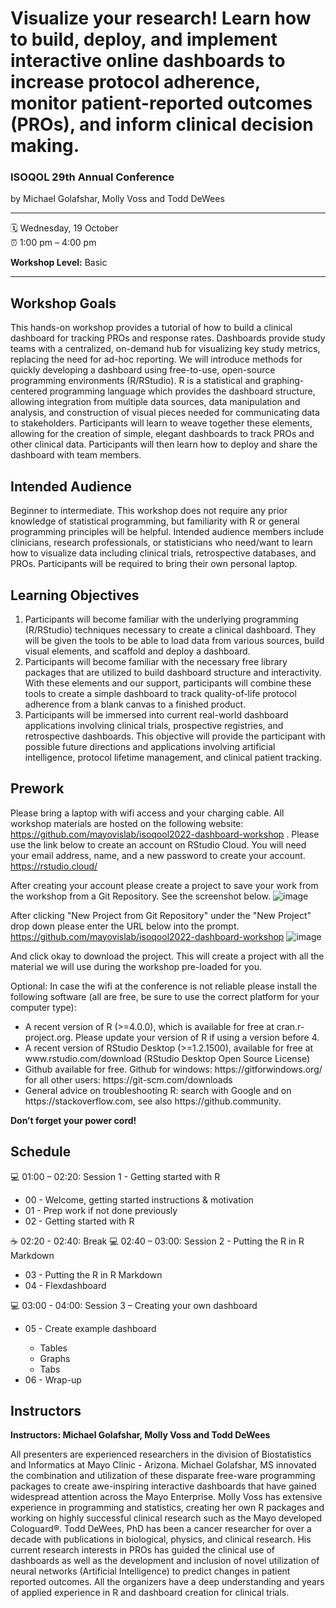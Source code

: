 Visualize your research! Learn how to build, deploy, and implement interactive online dashboards to increase protocol adherence, monitor patient-reported outcomes (PROs), and inform clinical decision making.
================

### ISOQOL 29th Annual Conference

by Michael Golafshar, Molly Voss and Todd DeWees

-----

:spiral_calendar: Wednesday, 19 October  
:alarm_clock:     1:00 pm – 4:00 pm  

__Workshop Level:__ Basic  
  
-----

## Workshop Goals

This hands-on workshop provides a tutorial of how to build a clinical dashboard for tracking PROs and response rates. Dashboards provide study teams with a centralized, on-demand hub for visualizing key study metrics, replacing the need for ad-hoc reporting. We will introduce methods for quickly developing a dashboard using free-to-use, open-source programming environments (R/RStudio). R is a statistical and graphing-centered programming language which provides the dashboard structure, allowing integration from multiple data sources, data manipulation and analysis, and construction of visual pieces needed for communicating data to stakeholders. Participants will learn to weave together these elements, allowing for the creation of simple, elegant dashboards to track PROs and other clinical data. Participants will then learn how to deploy and share the dashboard with team members.



## Intended Audience

Beginner to intermediate. This workshop does not require any prior knowledge of statistical programming, but familiarity with R or general programming principles will be helpful. Intended audience members include clinicians, research professionals, or statisticians who need/want to learn how to visualize data including clinical trials, retrospective databases, and PROs. Participants will be required to bring their own personal laptop.



## Learning Objectives

1.	Participants will become familiar with the underlying programming (R/RStudio) techniques necessary to create a clinical dashboard. They will be given the tools to be able to load data from various sources, build visual elements, and scaffold and deploy a dashboard.  
2.	Participants will become familiar with the necessary free library packages that are utilized to build dashboard structure and interactivity. With these elements and our support, participants will combine these tools to create a simple dashboard to track quality-of-life protocol adherence from a blank canvas to a finished product. 
3.	Participants will be immersed into current real-world dashboard applications involving clinical trials, prospective registries, and retrospective dashboards.  This objective will provide the participant with possible future directions and applications involving artificial intelligence, protocol lifetime management, and clinical patient tracking.



## Prework

Please bring a laptop with wifi access and your charging cable. All workshop materials are hosted on the following website: https://github.com/mayovislab/isoqool2022-dashboard-workshop . Please use the link below to create an account on RStudio Cloud.  You will need your email address, name, and a new password to create your account.  https://rstudio.cloud/ 

After creating your account please create a project to save your work from the workshop  from a Git Repository. See the screenshot below. 
![image](https://user-images.githubusercontent.com/107272074/193859900-dba64bbf-df73-4d4d-8c06-fd7eb6ce594b.png)

After clicking "New Project from Git Repository" under the "New Project" drop down please enter the URL below into the prompt. 
https://github.com/mayovislab/isoqool2022-dashboard-workshop
![image](https://user-images.githubusercontent.com/107272074/193860159-f3e067f5-2ea4-45d9-acc9-7c8875aef4b7.png)

And click okay to download the project. This will create a project with all the material we will use during the workshop pre-loaded for you. 

Optional: In case the wifi at the conference is not reliable please install the following software (all are free, be sure to use the correct platform for your computer type):    
<ul>
  <li>A recent version of R (>=4.0.0), which is available for free at cran.r-project.org. Please update your version of R if using a version before 4.</li>
  <li>A recent version of RStudio Desktop (>=1.2.1500), available for free at www.rstudio.com/download (RStudio Desktop Open Source License) </li>
  <li>Github available for free. Github for windows: https://gitforwindows.org/ for all other users: https://git-scm.com/downloads </li>
  <li>General advice on troubleshooting R: search with Google and on https://stackoverflow.com, see also https://github.community. </li>
 </ul> 

__Don’t forget your power cord!__



## Schedule

💻 01:00 – 02:20: Session 1 - Getting started with R
<ul> 
  <li>00 - Welcome, getting started instructions & motivation</li>
  <li>01 - Prep work if not done previously</li>
  <li>02 - Getting started with R</li> 
</ul> 
☕ 02:20 - 02:40: Break        
💻 02:40 – 03:00: Session 2 - Putting the R in R Markdown   
<ul> 
  <li>03 - Putting the R in R Markdown</li>
  <li>04 - Flexdashboard</li>
</ul>  
💻 03:00 - 04:00: Session 3 – Creating your own dashboard
<ul> 
  <li>05 - Create example dashboard</li>
  <ul>
    <li>Tables</li>
    <li>Graphs</li>
    <li>Tabs</li>
  </ul>
  <li>06 - Wrap-up</li>
</ul> 


## Instructors

__Instructors: Michael Golafshar, Molly Voss and Todd DeWees__

All presenters are experienced researchers in the division of Biostatistics and Informatics at Mayo Clinic - Arizona.  Michael Golafshar, MS innovated the combination and utilization of these disparate free-ware programming packages to create awe-inspiring interactive dashboards that have gained widespread attention across the Mayo Enterprise.  Molly Voss has extensive experience in programming and statistics, creating her own R packages and working on highly successful clinical research such as the Mayo developed Cologuard®.  Todd DeWees, PhD has been a cancer researcher for over a decade with publications in biological, physics, and clinical research.  His current research interests in PROs has guided the clinical use of dashboards as well as the development and inclusion of novel utilization of neural networks (Artificial Intelligence) to predict changes in patient reported outcomes.  All the organizers have a deep understanding and years of applied experience in R and dashboard creation for clinical trials. 


